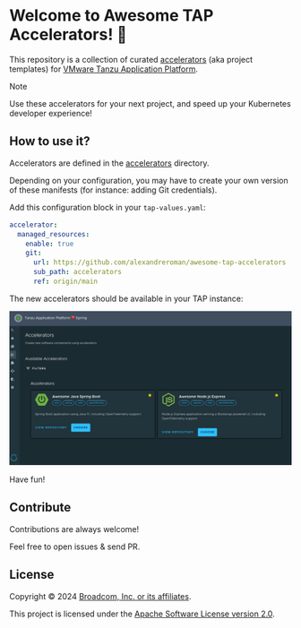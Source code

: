 # Welcome to Awesome TAP Accelerators! 🌟

This repository is a collection of curated
[accelerators](https://docs.vmware.com/en/VMware-Tanzu-Application-Platform/1.7/tap/tap-gui-plugins-application-accelerator.html)
(aka project templates) for
[VMware Tanzu Application Platform](https://tanzu.vmware.com/application-platform).

> [!NOTE]
> Use these accelerators for your next project, and speed up your Kubernetes developer experience!

## How to use it?

Accelerators are defined in the [accelerators](accelerators) directory.

Depending on your configuration, you may have to create your own version of these
manifests (for instance: adding Git credentials).

Add this configuration block in your `tap-values.yaml`:

```yaml
accelerator:
  managed_resources:
    enable: true
    git:
      url: https://github.com/alexandreroman/awesome-tap-accelerators
      sub_path: accelerators
      ref: origin/main
```

The new accelerators should be available in your TAP instance:

![Screenshot of accelerators](accelerators.png)

Have fun!

## Contribute

Contributions are always welcome!

Feel free to open issues & send PR.

## License

Copyright &copy; 2024 [Broadcom, Inc. or its affiliates](https://www.broadcom.com/).

This project is licensed under the [Apache Software License version 2.0](https://www.apache.org/licenses/LICENSE-2.0).
